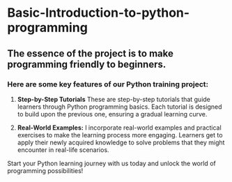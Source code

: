 # Basic-Introduction-to-python-programming
## The essence of the project is to make programming friendly to beginners.
### Here are some key features of our Python training project:

1. **Step-by-Step Tutorials** These are step-by-step tutorials that guide learners through Python programming basics. Each tutorial is designed to build upon the previous one, ensuring a gradual learning curve.

2. **Real-World Examples:** I incorporate real-world examples and practical exercises to make the learning process more engaging. Learners get to apply their newly acquired knowledge to solve problems that they might encounter in real-life scenarios.

Start your Python learning journey with us today and unlock the world of programming possibilities!
